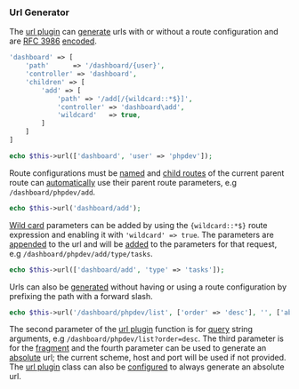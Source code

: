 ### Url Generator
The [url plugin](https://github.com/mvc5/mvc5/blob/master/src/Url/Plugin.php) can [generate](https://github.com/mvc5/mvc5/blob/master/src/Url/Route/Generator.php) urls with or without a route configuration and are [RFC 3986](https://tools.ietf.org/html/rfc3986) [encoded](https://github.com/mvc5/mvc5/blob/master/src/Url/Assemble.php).
 
```php
'dashboard' => [
    'path'      => '/dashboard/{user}',
    'controller' => 'dashboard',
    'children' => [
        'add' => [
            'path' => '/add[/{wildcard::*$}]',
            'controller' => 'dashboard\add',
            'wildcard'   => true,
        ]
    ]
]
```

```php
echo $this->url(['dashboard', 'user' => 'phpdev']);
```

Route configurations must be [named](https://github.com/mvc5/mvc5/blob/master/src/Url/Route/Generator.php#L74) and [child routes](https://github.com/mvc5/mvc5/blob/master/src/Route/Match/Path.php#L41) of the current parent route can [automatically](https://github.com/mvc5/mvc5/blob/master/src/Url/Plugin.php#L127) use their parent route parameters, e.g <code>/dashboard/phpdev/add</code>.

```php
echo $this->url('dashboard/add');
```

[Wild card](https://github.com/mvc5/mvc5/blob/master/src/Route/Match/Wildcard.php) parameters can be added by using the <code>{wildcard::*$}</code> route expression and enabling it with <code>'wildcard' => true</code>. The parameters are [appended](https://github.com/mvc5/mvc5/blob/master/src/Url/Route/Generator.php#L225) to the url and will be [added](https://github.com/mvc5/mvc5/blob/master/src/Route/Match/Wildcard.php#L87) to the parameters for that request, e.g <code>/dashboard/phpdev/add/type/tasks</code>.

```php
echo $this->url(['dashboard/add', 'type' => 'tasks']);
```

Urls can also be [generated](https://github.com/mvc5/mvc5/blob/master/src/Url/Plugin.php#L117) without having or using a route configuration by prefixing the path with a forward slash.

```php
echo $this->url('/dashboard/phpdev/list', ['order' => 'desc'], '', ['absolute' => true]);
```

The second parameter of the [url plugin](https://github.com/mvc5/mvc5/blob/master/src/Url/Plugin.php) function is for [query](https://github.com/mvc5/mvc5/blob/master/src/Url/Plugin.php#L148) string arguments, e.g <code>/dashboard/phpdev/list?order=desc</code>. The third parameter is for the [fragment](https://github.com/mvc5/mvc5/blob/master/src/Url/Plugin.php#L148) and the fourth parameter can be used to generate an [absolute](https://github.com/mvc5/mvc5/blob/master/src/Url/Plugin.php#L68) url; the current scheme, host and port will be used if not provided. The [url plugin](https://github.com/mvc5/mvc5/blob/master/src/Url/Plugin.php) class can also be [configured](https://github.com/mvc5/mvc5/blob/master/src/Url/Plugin.php#L52) to always generate an absolute url.
